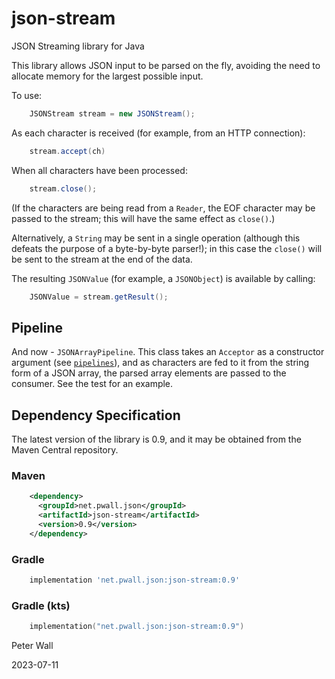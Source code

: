 # json-stream

JSON Streaming library for Java

This library allows JSON input to be parsed on the fly, avoiding the need to allocate memory for the largest possible
input.

To use:

```java
    JSONStream stream = new JSONStream();
```

As each character is received (for example, from an HTTP connection):

```java
    stream.accept(ch)
```

When all characters have been processed:

```java
    stream.close();
```

(If the characters are being read from a `Reader`, the EOF character may be passed to the stream; this will have the
same effect as `close()`.)

Alternatively, a `String` may be sent in a single operation (although this defeats the purpose of a byte-by-byte
parser!); in this case the `close()` will be sent to the stream at the end of the data.

The resulting `JSONValue` (for example, a `JSONObject`) is available by calling:

```java
    JSONValue = stream.getResult();
```

## Pipeline

And now - `JSONArrayPipeline`.  This class takes an `Acceptor` as a constructor argument
(see [`pipelines`](https://github.com/pwall567/pipelines)), and as characters are fed to it from the string form of a
JSON array, the parsed array elements are passed to the consumer.
See the test for an example.

## Dependency Specification

The latest version of the library is 0.9, and it may be obtained from the Maven Central repository.

### Maven
```xml
    <dependency>
      <groupId>net.pwall.json</groupId>
      <artifactId>json-stream</artifactId>
      <version>0.9</version>
    </dependency>
```
### Gradle
```groovy
    implementation 'net.pwall.json:json-stream:0.9'
```
### Gradle (kts)
```kotlin
    implementation("net.pwall.json:json-stream:0.9")
```

Peter Wall

2023-07-11
